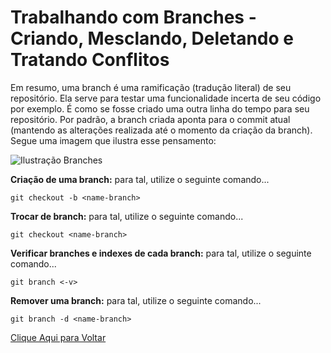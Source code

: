 # Trabalhando com Branches - Criando, Mesclando, Deletando e Tratando Conflitos

Em resumo, uma branch é uma ramificação (tradução literal) de seu repositório. Ela serve para testar uma funcionalidade incerta de seu código por exemplo. É como se fosse criado uma outra linha do tempo para seu repositório. Por padrão, a branch criada aponta para o commit atual (mantendo as alterações realizada até o momento da criação da branch). Segue uma imagem que ilustra esse pensamento:

![Ilustração Branches](https://www.nobledesktop.com/image/gitresources/git-branches-merge.png)

**Criação de uma branch:** para tal, utilize o seguinte comando...

```git checkout -b <name-branch>```

**Trocar de branch:** para tal, utilize o seguinte comando...

```git checkout <name-branch>```

**Verificar branches e indexes de cada branch:** para tal, utilize o seguinte comando...

```git branch <-v>```

**Remover uma branch:** para tal, utilize o seguinte comando...

```git branch -d <name-branch>```

[Clique Aqui para Voltar](/README.md)